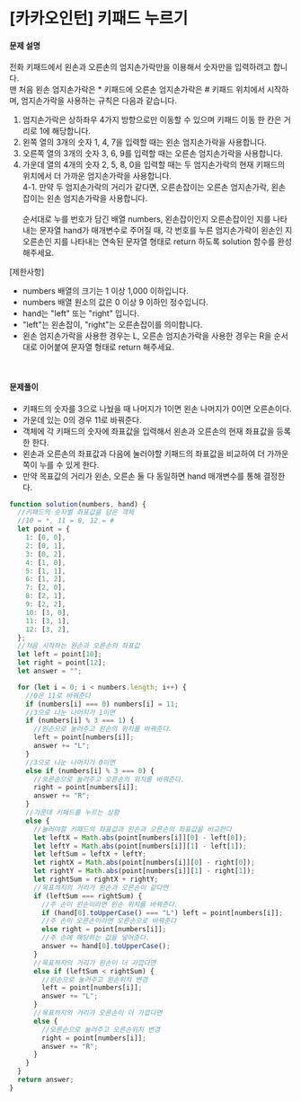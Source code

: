 # [카카오인턴] 키패드 누르기

#### 문제 설명

전화 키패드에서 왼손과 오른손의 엄지손가락만을 이용해서 숫자만을 입력하려고 합니다.  
맨 처음 왼손 엄지손가락은 \* 키패드에 오른손 엄지손가락은 # 키패드 위치에서 시작하며, 엄지손가락을 사용하는 규칙은 다음과 같습니다.

1. 엄지손가락은 상하좌우 4가지 방향으로만 이동할 수 있으며 키패드 이동 한 칸은 거리로 1에 해당합니다.
2. 왼쪽 열의 3개의 숫자 1, 4, 7을 입력할 때는 왼손 엄지손가락을 사용합니다.
3. 오른쪽 열의 3개의 숫자 3, 6, 9를 입력할 때는 오른손 엄지손가락을 사용합니다.
4. 가운데 열의 4개의 숫자 2, 5, 8, 0을 입력할 때는 두 엄지손가락의 현재 키패드의 위치에서 더 가까운 엄지손가락을 사용합니다.  
   4-1. 만약 두 엄지손가락의 거리가 같다면, 오른손잡이는 오른손 엄지손가락, 왼손잡이는 왼손 엄지손가락을 사용합니다.
   <br/>  
   순서대로 누를 번호가 담긴 배열 numbers, 왼손잡이인지 오른손잡이인 지를 나타내는 문자열 hand가 매개변수로 주어질 때, 각 번호를 누른 엄지손가락이 왼손인 지 오른손인 지를 나타내는 연속된 문자열 형태로 return 하도록 solution 함수를 완성해주세요.

[제한사항]

- numbers 배열의 크기는 1 이상 1,000 이하입니다.
- numbers 배열 원소의 값은 0 이상 9 이하인 정수입니다.
- hand는 "left" 또는 "right" 입니다.
- "left"는 왼손잡이, "right"는 오른손잡이를 의미합니다.
- 왼손 엄지손가락을 사용한 경우는 L, 오른손 엄지손가락을 사용한 경우는 R을 순서대로 이어붙여 문자열 형태로 return 해주세요.

<br />

#### 문제풀이

- 키패드의 숫자를 3으로 나눴을 때 나머지가 1이면 왼손 나머지가 0이면 오른손이다.
- 가운데 있는 0의 경우 11로 바꿔준다.
- 객체에 각 키패드의 숫자에 좌표값을 입력해서 왼손과 오른손의 현재 좌표값을 등록한 한다.
- 왼손과 오른손의 좌표값과 다음에 눌러야할 키패드의 좌표값을 비교하여 더 가까운 쪽이 누를 수 있게 한다.
- 만약 목표값의 거리가 왼손, 오른손 둘 다 동일하면 hand 매개변수를 통해 결정한다.

```js
function solution(numbers, hand) {
  //키패드의 숫자별 좌표값을 담은 객체
  //10 = *, 11 = 0, 12 = #
  let point = {
    1: [0, 0],
    2: [0, 1],
    3: [0, 2],
    4: [1, 0],
    5: [1, 1],
    6: [1, 2],
    7: [2, 0],
    8: [2, 1],
    9: [2, 2],
    10: [3, 0],
    11: [3, 1],
    12: [3, 2],
  };
  //처음 시작하는 왼손과 오른손의 좌표값
  let left = point[10];
  let right = point[12];
  let answer = "";

  for (let i = 0; i < numbers.length; i++) {
    //0은 11로 바꿔준다
    if (numbers[i] === 0) numbers[i] = 11;
    //3으로 나눈 나머지가 1이면
    if (numbers[i] % 3 === 1) {
      //왼손으로 눌러주고 왼손의 위치를 바꿔준다.
      left = point[numbers[i]];
      answer += "L";
    }
    //3으로 나눈 나머지가 0이면
    else if (numbers[i] % 3 === 0) {
      //오른손으로 눌러주고 오른손의 위치를 바꿔준다.
      right = point[numbers[i]];
      answer += "R";
    }
    //가운데 키패드를 누르는 상황
    else {
      //눌러야할 키패드의 좌표값과 왼손과 오른손의 좌표값을 비교한다
      let leftX = Math.abs(point[numbers[i]][0] - left[0]);
      let leftY = Math.abs(point[numbers[i]][1] - left[1]);
      let leftSum = leftX + leftY;
      let rightX = Math.abs(point[numbers[i]][0] - right[0]);
      let rightY = Math.abs(point[numbers[i]][1] - right[1]);
      let rightSum = rightX + rightY;
      //목표까지의 거리가 왼손과 오른손이 같다면
      if (leftSum === rightSum) {
        //주 손이 왼손이라면 왼손 위치를 바꿔준다.
        if (hand[0].toUpperCase() === "L") left = point[numbers[i]];
        //주 손이 오른손이라면 오른손으로 바꿔준다
        else right = point[numbers[i]];
        //주 손에 해당하는 값을 넣어준다.
        answer += hand[0].toUpperCase();
      }
      //목표까지의 거리가 왼손이 더 가깝다면
      else if (leftSum < rightSum) {
        //왼손으로 눌러주고 왼손위치 변경
        left = point[numbers[i]];
        answer += "L";
      }
      //목표까지의 거리가 오른손이 더 가깝다면
      else {
        //오른손으로 눌러주고 오른손위치 변경
        right = point[numbers[i]];
        answer += "R";
      }
    }
  }
  return answer;
}
```
